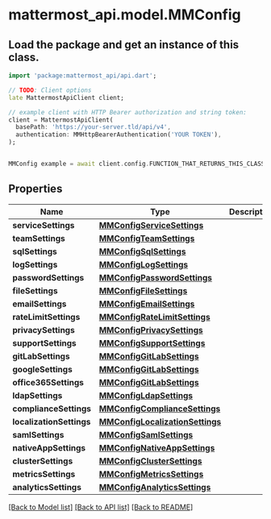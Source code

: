 # mattermost_api.model.MMConfig

## Load the package and get an instance of this class.
```dart
import 'package:mattermost_api/api.dart';

// TODO: Client options
late MattermostApiClient client;

// example client with HTTP Bearer authorization and string token:
client = MattermostApiClient(
  basePath: 'https://your-server.tld/api/v4',
  authentication: MMHttpBearerAuthentication('YOUR TOKEN'),
);


MMConfig example = await client.config.FUNCTION_THAT_RETURNS_THIS_CLASS();

```

## Properties
Name | Type | Description | Notes
------------ | ------------- | ------------- | -------------
**serviceSettings** | [**MMConfigServiceSettings**](MMConfigServiceSettings.md) |  | [optional] 
**teamSettings** | [**MMConfigTeamSettings**](MMConfigTeamSettings.md) |  | [optional] 
**sqlSettings** | [**MMConfigSqlSettings**](MMConfigSqlSettings.md) |  | [optional] 
**logSettings** | [**MMConfigLogSettings**](MMConfigLogSettings.md) |  | [optional] 
**passwordSettings** | [**MMConfigPasswordSettings**](MMConfigPasswordSettings.md) |  | [optional] 
**fileSettings** | [**MMConfigFileSettings**](MMConfigFileSettings.md) |  | [optional] 
**emailSettings** | [**MMConfigEmailSettings**](MMConfigEmailSettings.md) |  | [optional] 
**rateLimitSettings** | [**MMConfigRateLimitSettings**](MMConfigRateLimitSettings.md) |  | [optional] 
**privacySettings** | [**MMConfigPrivacySettings**](MMConfigPrivacySettings.md) |  | [optional] 
**supportSettings** | [**MMConfigSupportSettings**](MMConfigSupportSettings.md) |  | [optional] 
**gitLabSettings** | [**MMConfigGitLabSettings**](MMConfigGitLabSettings.md) |  | [optional] 
**googleSettings** | [**MMConfigGitLabSettings**](MMConfigGitLabSettings.md) |  | [optional] 
**office365Settings** | [**MMConfigGitLabSettings**](MMConfigGitLabSettings.md) |  | [optional] 
**ldapSettings** | [**MMConfigLdapSettings**](MMConfigLdapSettings.md) |  | [optional] 
**complianceSettings** | [**MMConfigComplianceSettings**](MMConfigComplianceSettings.md) |  | [optional] 
**localizationSettings** | [**MMConfigLocalizationSettings**](MMConfigLocalizationSettings.md) |  | [optional] 
**samlSettings** | [**MMConfigSamlSettings**](MMConfigSamlSettings.md) |  | [optional] 
**nativeAppSettings** | [**MMConfigNativeAppSettings**](MMConfigNativeAppSettings.md) |  | [optional] 
**clusterSettings** | [**MMConfigClusterSettings**](MMConfigClusterSettings.md) |  | [optional] 
**metricsSettings** | [**MMConfigMetricsSettings**](MMConfigMetricsSettings.md) |  | [optional] 
**analyticsSettings** | [**MMConfigAnalyticsSettings**](MMConfigAnalyticsSettings.md) |  | [optional] 

[[Back to Model list]](../GENERATED_README.md#documentation-for-models) [[Back to API list]](../GENERATED_README.md#documentation-for-api-endpoints) [[Back to README]](../GENERATED_README.md)


